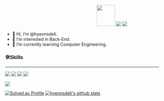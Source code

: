 <img src= "https://i.namu.wiki/i/QeA-0CdNEBzH__9zoQ3SBLcKZ42AqutcDQhlNhMiASDcj1SN-oK_QwEFpuB09DsYju8TYA3NG4NR1bz5R29HnIe782B4GYavTAGRZN5oRKt0eIhmIbBmruvy24OYMk4y1vPiEBDEdE_OJqK-YdAEew.webp"  width="60" height="70" style="margin-left: 300"/>
<a href="https://safe-physician-29d.notion.site/952c0781c9c644fe899ddbf7e92c6b2b" target="_blank"><img src="https://img.shields.io/badge/notion-000000?style=flat-square&logo=notion&logoColor=white"/></a> <img src="https://img.shields.io/badge/rlawjdgus850@naver.com-03C75A?style=flat-square&logo=naver&logoColor=white"/></a>

  - 👋 Hi, I’m @hyeonsdeli.
  - 👀 I’m interested in Back-End.
  - 🌱 I’m currently learning Computer Engineering.



<div>
  <h3>🛠Skills</h1>
  <hr>
</div>


<div>
  <img src="https://img.shields.io/badge/Android-3DDC84?style=flat&logo=Android&logoColor=white"/> <img src="https://img.shields.io/badge/Java-0431B4?style=flat&logo=Java&logoColor=white"/> <img src="https://img.shields.io/badge/kotlin-7F52FF?style=flat&logo=kotlin&logoColor=white"/> <img src="https://img.shields.io/badge/SpringBoot-6DB33F?style=flat&logo=springboot&logoColor=white"/> 

</div>

<a href="https://hits.seeyoufarm.com"/><img src="https://hits.seeyoufarm.com/api/count/incr/badge.svg?url=https%3A%2F%2Fgithub.com%2FAlpoxDev"/></a>


[![Solved.ac Profile](http://mazassumnida.wtf/api/v2/generate_badge?boj=rlawjdgus850)](https://solved.ac/rlawjdgus850/) [![hyeonsdeli's github stats](https://github-readme-stats.vercel.app/api/top-langs/?username=hyeonsdeli&show_icons=true&hide_border=true&title_color=004386&icon_color=004386&layout=compact)](https://github.com/hyeonsdeli)
